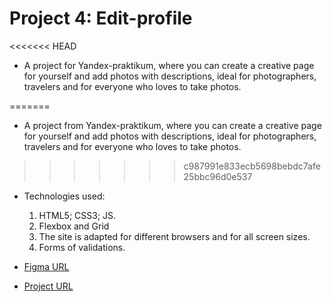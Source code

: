 # Project 4: Edit-profile

<<<<<<< HEAD
* A project for Yandex-praktikum, where you can create a creative page for yourself and add photos with descriptions, ideal for photographers, travelers and for everyone who loves to take photos.


=======
* A project from Yandex-praktikum, where you can create a creative page for yourself and add photos with descriptions, ideal for photographers, travelers and for everyone who loves to take photos.
>>>>>>> c987991e833ecb5698bebdc7afe25bbc96d0e537

* Technologies used:
  1. HTML5; CSS3; JS.
  2. Flexbox and Grid
  3. The site is adapted for different browsers and for all screen sizes.
  4. Forms of validations.


* [Figma URL](https://www.figma.com/file/StZjf8HnoeLdiXS7dYrLAh/JavaScript.-Sprint-4)

* [Project URL](https://mgerikos.github.io/Edit-profile/)



